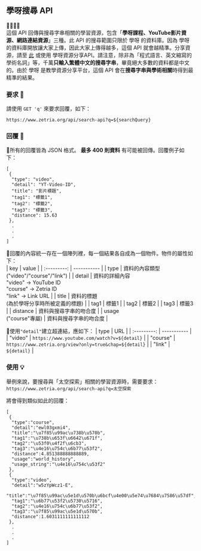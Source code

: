 ## 學呀搜尋 API
💛💚💙💜  
這個 API 回傳與搜尋字串相關的學習資源，包含「**學呀課程、YouTube影片資源、網路連結資源**」三種。此 API 的搜尋範圍只限於 學呀 的資料庫。因為 學呀 的資料庫開放讓大家上傳，因此大家上傳得越多，這個 API 就會越精準。分享資源，請至 [此](https://zetria.org/share) 或使用 學呀資源分享API。請注意，除非為「程式語言、英文縮寫的學術名詞」等，千萬**只輸入繁體中文的搜尋字串**，畢竟絕大多數的資料都是中文的。由於 學呀 是教學資源分享平台，這個 API 會在**搜尋字串與學術相關**時得到最精準的結果。
  
### 要求 🙏
請使用 `` GET 'q' `` 來要求回覆，如下：  

``https://www.zetria.org/api/search-api?q=${searchQuery}``  

### 回覆 📃
👀所有的回覆皆為 JSON 格式。 **最多 400 則資料** 有可能被回傳。回覆例子如下：  

```
[
 {  
  "type": "video",  
  "detail": "YT-Video-ID",  
  "title": "影片標題",  
  "tag1": "標籤1",  
  "tag2": "標籤2",  
  "tag3": "標籤3",  
  "distance": 15.63
 },
  .  
  .  
  .  
]
```  
  
👀回覆的內容統一存在一個陣列裡，每一個結果各自成為一個物件。物件的屬性如下：  
| key | value |
| :---------: | ----------- |
| type | 資料的內容類型 <br>("video"/"course"/"link") |
| detail | 資料的詳細內容 <br> "video" -> YouTube ID <br> "course" -> Zetria ID <br> "link" -> Link URL |
| title | 資料的標題 <br>(為於學呀分享時所被定義的標題) |
| tag1 | 標籤1 |
| tag2 | 標籤2 |
| tag3 | 標籤3 |
| distance | 資料與搜尋字串的吻合度 |
| usage<br>("course"專屬) | 資料與搜尋字串的吻合度 |  
  
👀使用``"detail"``建立超連結，應如下：
| type | URL |
| :---------: | ----------- |
| "video" | ``https://www.youtube.com/watch?v=${detail}`` |
| "course" | ``https://www.zetria.org/view?only=true&chap=${detail}`` |
| "link" | ``${detail}`` |

### 使用 💡
舉例來說，要搜尋與「太空探索」相關的學習資源時，需要要求：    
``https://www.zetria.org/api/search-api?q=太空探索``  
  
將會得到類似如此的回覆：  
```
[  
 {  
  "type":"course",  
  "detail":"ewl03gxmi4",  
  "title":"\u7f85\u99ac\u738b\u570b",  
  "tag1":"\u738b\u653f\u6642\u671f",  
  "tag2":"\u53f0\u4f2f\u6cb3",  
  "tag3":"\u4e16\u754c\u6b77\u53f2",  
  "distance":4.851388888888889,  
  "usage":"world_history",  
  "usage_string":"\u4e16\u754c\u53f2"
 },
 {  
  "type":"video",  
  "detail":"w5zYpWcz1-E", 
  "title":"\u7f85\u99ac\u5e1d\u570b\u6bcf\u4e00\u5e74\u7684\u7586\u57df",  
  "tag1":"\u6b77\u53f2\u5730\u5716",  
  "tag2":"\u4e16\u754c\u6b77\u53f2",  
  "tag3":"\u7f85\u99ac\u5e1d\u570b",  
  "distance":1.6031111111111112  
 },
  .
  .
  .  
]
```
